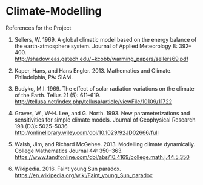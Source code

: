 # Climate-Modelling

References for the Project 


1. Sellers, W. 1969. A global climatic model based on the energy balance of the earth-atmosphere system. Journal of Applied Meteorology 8: 392–400.
http://shadow.eas.gatech.edu/~kcobb/warming_papers/sellers69.pdf

2. Kaper, Hans, and Hans Engler. 2013. Mathematics and Climate. Philadelphia, PA: SIAM.

3. Budyko, M.I. 1969. The effect of solar radiation variations on the climate of the Earth. Tellus 21 (5): 611–619. http://tellusa.net/index.php/tellusa/article/viewFile/10109/11722

4. Graves, W., W-H. Lee, and G. North. 1993. New parameterizations and sensitivities for simple climate models. Journal of Geophysical Research 198 (D3): 5025–5036. http://onlinelibrary.wiley.com/doi/10.1029/92JD02666/full

5. Walsh, Jim, and Richard McGehee. 2013. Modelling climate dynamically. College Mathematics Journal 44: 350–363.
https://www.tandfonline.com/doi/abs/10.4169/college.math.j.44.5.350

6. Wikipedia. 2016. Faint young Sun paradox. https://en.wikipedia.org/wiki/Faint_young_Sun_paradox

